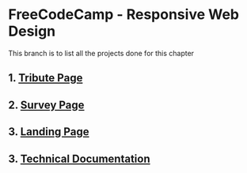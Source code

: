 # FreeCodeCamp - Responsive Web Design

This branch is to list all the projects done for this chapter

## 1. [Tribute Page](https://github.com/hesh-alghamdi/TOP/tree/1.1-tributePage)
## 2. [Survey Page](https://github.com/hesh-alghamdi/TOP/tree/1.2-surveyPage)
## 3. [Landing Page](https://github.com/hesh-alghamdi/TOP/tree/1.3-landingPage)
## 3. [Technical Documentation](https://github.com/hesh-alghamdi/TOP/tree/1.4-technicalDocumentation)

